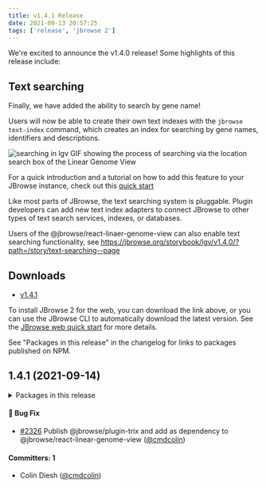 ```yaml
---
title: v1.4.1 Release
date: 2021-09-13 20:57:25
tags: ['release', 'jbrowse 2']
---
```


We're excited to announce the v1.4.0 release! Some highlights of this release
include:

## Text searching

Finally, we have added the ability to search by gene name!

Users will now be able to create their own text indexes with the `jbrowse text-index` command, which creates an index for searching by gene names, identifiers and descriptions.

![searching in lgv](https://user-images.githubusercontent.com/45598764/132396329-f3fa9ed4-ace4-40b6-8eff-8289bbd3d2ca.gif)
GIF showing the process of searching via the location search box of the Linear Genome View

For a quick introduction and a tutorial on how to add this feature to your JBrowse instance, check out this [quick start](/docs/quickstart_cli#indexing-feature-names-for-searching)

Like most parts of JBrowse, the text searching system is pluggable. Plugin developers can add new text index adapters to connect JBrowse to other types of text search services, indexes, or databases.

Users of the @jbrowse/react-linaer-genome-view can also enable text searching functionality, see https://jbrowse.org/storybook/lgv/v1.4.0/?path=/story/text-searching--page

## Downloads

- [v1.4.1](https://github.com/GMOD/jbrowse-components/releases/tag/v1.4.1)

To install JBrowse 2 for the web, you can download the link above, or you can
use the JBrowse CLI to automatically download the latest version. See the
[JBrowse web quick start](https://jbrowse.org/jb2/docs/quickstart_web) for more
details.

See "Packages in this release" in the changelog for links to packages published
on NPM.

## 1.4.1 (2021-09-14)

<details><summary>Packages in this release</summary>
<p>

| Package                             | Download                                                          |
| ----------------------------------- | ----------------------------------------------------------------- |
| @jbrowse/plugin-spreadsheet-view    |                                                                   |
| @jbrowse/plugin-trix                | https://www.npmjs.com/package/@jbrowse/plugin-trix                |
| @jbrowse/plugin-variants            | https://www.npmjs.com/package/@jbrowse/plugin-variants            |
| @jbrowse/desktop                    |                                                                   |
| @jbrowse/react-circular-genome-view | https://www.npmjs.com/package/@jbrowse/react-circular-genome-view |
| @jbrowse/react-linear-genome-view   | https://www.npmjs.com/package/@jbrowse/react-linear-genome-view   |
| @jbrowse/web                        |                                                                   |

</p>
</details>

#### :bug: Bug Fix

- [#2326](https://github.com/GMOD/jbrowse-components/pull/2326) Publish @jbrowse/plugin-trix and add as dependency to @jbrowse/react-linear-genome-view ([@cmdcolin](https://github.com/cmdcolin))

#### Committers: 1

- Colin Diesh ([@cmdcolin](https://github.com/cmdcolin))
